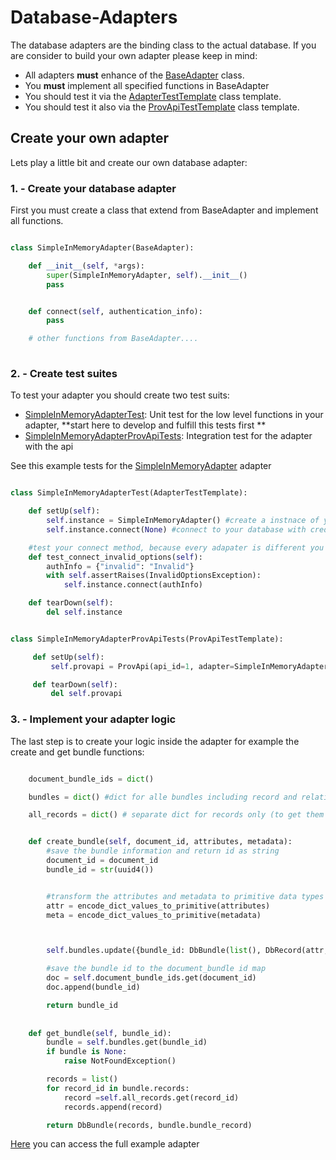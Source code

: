 # Database-Adapters 

The database adapters are the binding class to the actual database. 
If you are consider to build your own adapter please keep in mind: 

* All adapters **must** enhance of the [BaseAdapter](./../provdbconnector/db_adapters/base_adpter.py) class. 
* You **must** implement all specified functions in BaseAdapter
* You should test it via the [AdapterTestTemplate](./../tests/db_adapters_test_baseadapter.py) class template. 
* You should test it also via the [ProvApiTestTemplate](./../tests/test_provapi.py) class template. 


## Create your own adapter

Lets play a little bit and create our own database adapter: 

### 1. - Create your database adapter

First you must create a class that extend from BaseAdapter and implement all functions.

````python 

class SimpleInMemoryAdapter(BaseAdapter):

    def __init__(self, *args):
        super(SimpleInMemoryAdapter, self).__init__()
        pass


    def connect(self, authentication_info):
        pass

    # other functions from BaseAdapter....
    
````


### 2. - Create test suites 

To test your adapter you should create two test suits: 

 * [SimpleInMemoryAdapterTest](./../tests/db_adapters/in_memory/test_simple_in_memory.py): Unit test for the low level functions in your adapter, **start here to develop and fulfill this tests first ** 
 * [SimpleInMemoryAdapterProvApiTests](./../tests/db_adapters/in_memory/test_simple_in_memory.py): Integration test for the adapter with the api
 
 See this example tests for the [SimpleInMemoryAdapter](./../provdbconnector/db_adapters/in_memory/simple_in_memory.py) adapter

````python 

class SimpleInMemoryAdapterTest(AdapterTestTemplate):

    def setUp(self):
        self.instance = SimpleInMemoryAdapter() #create a instnace of your adapter 
        self.instance.connect(None) #connect to your database with credentials

    #test your connect method, because every adapater is different you have to write your own test
    def test_connect_invalid_options(self):
        authInfo = {"invalid": "Invalid"}
        with self.assertRaises(InvalidOptionsException):
            self.instance.connect(authInfo)

    def tearDown(self):
        del self.instance


class SimpleInMemoryAdapterProvApiTests(ProvApiTestTemplate):

     def setUp(self):
         self.provapi = ProvApi(api_id=1, adapter=SimpleInMemoryAdapter, authinfo=None)

     def tearDown(self):
         del self.provapi

````

### 3. - Implement your adapter logic 

The last step is to create your logic inside the adapter for example the create and get bundle functions: 


````python 

    document_bundle_ids = dict()

    bundles = dict() #dict for alle bundles including record and relation information

    all_records = dict() # separate dict for records only (to get them by id)


    def create_bundle(self, document_id, attributes, metadata):
        #save the bundle information and return id as string
        document_id = document_id
        bundle_id = str(uuid4())


        #transform the attributes and metadata to primitive data types
        attr = encode_dict_values_to_primitive(attributes)
        meta = encode_dict_values_to_primitive(metadata)



        self.bundles.update({bundle_id: DbBundle(list(), DbRecord(attr,meta))})

        #save the bundle id to the document_bundle id map 
        doc = self.document_bundle_ids.get(document_id)
        doc.append(bundle_id)

        return bundle_id
        
        
    def get_bundle(self, bundle_id):
        bundle = self.bundles.get(bundle_id)
        if bundle is None:
            raise NotFoundException()

        records = list()
        for record_id in bundle.records:
            record =self.all_records.get(record_id)
            records.append(record)

        return DbBundle(records, bundle.bundle_record)

````

[Here](./../provdbconnector/db_adapters/in_memory/simple_in_memory.py) you can access the full example adapter 

